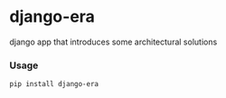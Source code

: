 **django-era**
===
django app that introduces some architectural solutions

### Usage
```
pip install django-era
```
